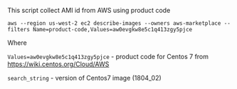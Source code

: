 This script collect AMI id from AWS using product code

```
aws --region us-west-2 ec2 describe-images --owners aws-marketplace --filters Name=product-code,Values=aw0evgkw8e5c1q413zgy5pjce
```

Where 

`Values=aw0evgkw8e5c1q413zgy5pjce` - product code for Centos 7 from https://wiki.centos.org/Cloud/AWS

`search_string` - version of Centos7 image (1804_02)